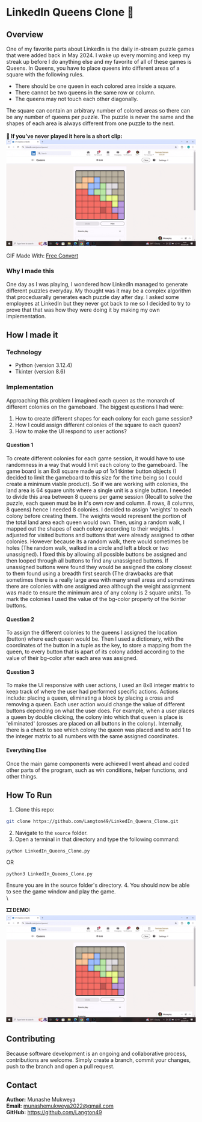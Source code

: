 # LinkedIn Queens Clone 👑
## Overview
One of my favorite parts about LinkedIn is the daily in-stream puzzle games that were added back in May 2024. I wake up every morning and keep my streak up 
before I do anything else and my favorite of all of these games is Queens. In Queens, you have to place queens into different areas of a square with the following rules.

- There should be one queen in each colored area inside a square.
- There cannot be two queens in the same row or column.
- The queens may not touch each other diagonally.

The square can contain an arbitrary number of colored areas so there can be any number of queens per puzzle. The puzzle is never the same and the shapes of each area is always different from one puzzle to the next.\
\
__📼 If you've never played it here is a short clip:__
![alt text](https://github.com/Langton49/LinkedIn_Queens_Clone/blob/main/Assets/14-49-29.gif "An Example of a LinkedIn Queens Puzzle")

GIF Made With: [Free Convert](https://www.freeconvert.com/)

### Why I made this
One day as I was playing, I wondered how LinkedIn managed to generate different puzzles everyday. My thought was it may be a complex algorithm that proceduarally generates each puzzle day after day. I asked some
 employees at LinkedIn but they never got back to me so I decided to try to prove that that was how they were doing it by making my own implementation. 

## How I made it
### Technology
- Python (version 3.12.4)
- Tkinter (version 8.6)

### Implementation
Approaching this problem I imagined each queen as the monarch of different colonies on the gameboard. The biggest questions I had were: 
1. How to create different shapes for each colony for each game session?
2. How I could assign different colonies of the square to each queen?
3. How to make the UI respond to user actions?

#### Question 1
To create different colonies for each game session, it would have to use randomness in a way that would limit each colony to the gameboard. The game board is an 8x8
square made up of 1x1 tkinter button objects (I decided to limit the gameboard to this size for the time being so I could create 
a minimum viable product). So if we are working with colonies, the land area is 64 square units where a single unit is a single button. I needed to divide this area between 8 queens per game session 
(Recall to solve the puzzle, each queen must be in it's own row and column. 8 rows, 8 columns, 8 queens) hence I needed 8 colonies. I decided to assign 'weights' to each colony before creating them. The
weights would represent the portion of the total land area each queen would own. Then, using a random walk, I mapped out the shapes of each colony according to their weights. I adjusted for visited buttons
and buttons that were already assigned to other colonies. However because its a random walk, there would sometimes be holes (The random walk, walked in a circle and left a block or two unassigned). I fixed this by allowing all possible buttons be assigned and then looped through all buttons to find any unassigned buttons. If unassigned buttons were found they would be assigned the colony closest to them found using a
breadth first search (The drawbacks are that sometimes there is a really large area with many small areas and sometimes there are colonies with one assigned area although the weight assignment was made to ensure
the minimum area of any colony is 2 square units). To mark the colonies I used the value of the bg-color property of the tkinter buttons.

#### Question 2
To assign the different colonies to the queens I assigned the location (button) where each queen would be. Then I used a dictionary, with the coordinates of the button in a tuple as the key, to store a mapping
from the queen, to every button that is apart of its colony added according to the value of their bg-color after each area was assigned.

#### Question 3
To make the UI responsive with user actions, I used an 8x8 integer matrix to keep track of where the user had performed specific actions. Actions include: placing a queen, eliminating a block by placing a cross and removing a queen. Each user action would change the value of different buttons depending on what the user does. For example, when a user places a queen by double clicking, the colony into which that queen is place is 'eliminated' (crosses are placed on all buttons in the colony). Internally, there is a check to see which colony the queen was placed and to add 1 to the integer matrix to all numbers with the same assigned coordinates.

#### Everything Else
Once the main game components were achieved I went ahead and coded other parts of the program, such as win conditions, helper functions, and other things.

## How To Run
1. Clone this repo:
```bash
git clone https://github.com/Langton49/LinkedIn_Queens_Clone.git
```
2. Navigate to the `source` folder.
3. Open a terminal in that directory and type the following command:
```console
python LinkedIn_Queens_Clone.py
```
OR
```console
python3 LinkedIn_Queens_Clone.py
```
Ensure you are in the source folder's directory.
4. You should now be able to see the game window and play the game.\
\

__🎞 DEMO:__\
![alt text](https://github.com/Langton49/LinkedIn_Queens_Clone/blob/main/Assets/14-49-29.gif "An Example of a LinkedIn Queens Puzzle")


## Contributing
Because software development is an ongoing and collaborative process, contributions are welcome. Simply create a branch, commit your changes, push to the branch and open a pull request.

## Contact
__Author:__ Munashe Mukweya\
__Email:__ munashemukweya2022@gmail.com\
__GitHub:__ https://github.com/Langton49



